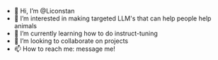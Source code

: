 - 👋 Hi, I’m @Liconstan
- 👀 I’m interested in making targeted LLM's that can help people help animals 
- 🌱 I’m currently learning how to do instruct-tuning
- 💞️ I’m looking to collaborate on projects 
- 📫 How to reach me: message me!

<!---
Liconstan/Liconstan is a ✨ special ✨ repository because its `README.md` (this file) appears on your GitHub profile.
You can click the Preview link to take a look at your changes.
--->
